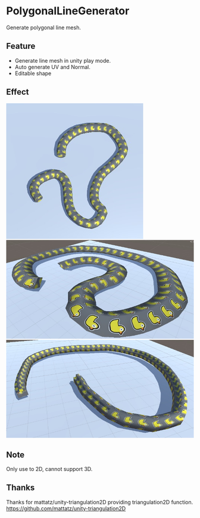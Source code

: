 # PolygonalLineGenerator
Generate polygonal line mesh.

## Feature
* Generate line mesh in unity play mode.
* Auto generate UV and Normal.
* Editable shape

## Effect
![image](/Screenshots/Example1.png)
![image](/Screenshots/Example2.png)
![image](/Screenshots/Example3.png)

## Note
Only use to 2D, cannot support 3D.

## Thanks
Thanks for mattatz/unity-triangulation2D providing triangulation2D function. https://github.com/mattatz/unity-triangulation2D
